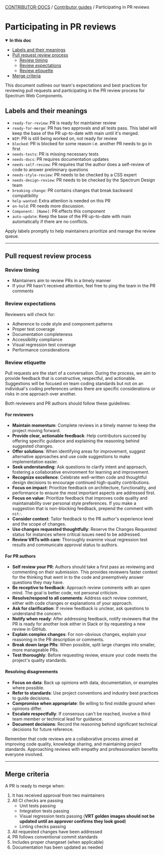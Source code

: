 <!-- Generated breadcrumbs - DO NOT EDIT -->

[CONTRIBUTOR-DOCS](../README.md) / [Contributor guides](README.md) / Participating in PR reviews

<!-- Document title (editable) -->

# Participating in PR reviews

<!-- Generated TOC - DO NOT EDIT -->

<details open>
<summary><strong>In this doc</strong></summary>

- [Labels and their meanings](#labels-and-their-meanings)
- [Pull request review process](#pull-request-review-process)
    - [Review timing](#review-timing)
    - [Review expectations](#review-expectations)
    - [Review etiquette](#review-etiquette)
- [Merge criteria](#merge-criteria)

</details>

<!-- Document content (editable) -->

This document outlines our team's expectations and best practices for reviewing pull requests and participating in the PR review process for Spectrum Web Components.

## Labels and their meanings

- `ready-for-review`: PR is ready for maintainer review
- `ready-for-merge`: PR has two approvals and all tests pass. This label will keep the base of the PR up-to-date with main until it's merged.
- `WIP`: PR is still being worked on, not ready for review
- `blocked`: PR is blocked for some reason i.e. another PR needs to go in first
- `needs-tests`: PR is missing necessary tests
- `needs-docs`: PR requires documentation updates
- `needs-self-review`: PR requires that the author does a self-review of code to answer preliminary questions
- `needs-style-review`: PR needs to be checked by a CSS expert
- `needs-design-review`: PR needs to be checked by the Spectrum Design team
- `breaking-change`: PR contains changes that break backward compatibility
- `help-wanted`: Extra attention is needed on this PR
- `on-hold`: PR needs more discussion.
- `Component: [Name]`: PR effects this component
- `auto-update`: Keep the base of the PR up-to-date with main automatically if there are no conflicts.

Apply labels promptly to help maintainers prioritize and manage the review queue.

---

## Pull request review process

### Review timing

- Maintainers aim to review PRs in a timely manner
- If your PR hasn't received attention, feel free to ping the team in the PR comments

### Review expectations

Reviewers will check for:

- Adherence to code style and component patterns
- Proper test coverage
- Documentation completeness
- Accessibility compliance
- Visual regression test coverage
- Performance considerations

### Review etiquette

Pull requests are the start of a conversation. During the process, we aim to provide feedback that is constructive, respectful, and actionable. Suggestions will be focused on team coding standards but not on an individual's coding preferences unless there are specific considerations or risks in one approach over another.

Both reviewers and PR authors should follow these guidelines:

#### For reviewers

- **Maintain momentum**: Complete reviews in a timely manner to keep the project moving forward.
- **Provide clear, actionable feedback**: Help contributors succeed by offering specific guidance and explaining the reasoning behind suggested changes.
- **Offer solutions**: When identifying areas for improvement, suggest alternative approaches and use code suggestions to make implementation easier.
- **Seek understanding**: Ask questions to clarify intent and approach, fostering a collaborative environment for learning and improvement.
- **Recognize excellence**: Celebrate well-written code and thoughtful design decisions to encourage continued high-quality contributions.
- **Focus on impact**: Prioritize feedback on architecture, functionality, and performance to ensure the most important aspects are addressed first.
- **Focus on value**: Prioritize feedback that improves code quality and maintainability over personal style preferences. If you make a suggestion that is non-blocking feedback, prepend the comment with `nit:`.
- **Consider context**: Tailor feedback to the PR author's experience level and the scope of changes.
- **Use changes requested thoughtfully**: Reserve the Changes Requested status for instances where critical issues need to be addressed.
- **Review VRTs with care**: Thoroughly examine visual regression test results and communicate approval status to authors.

#### For PR authors

- **Self review your PR**: Authors should take a first pass as reviewing and commenting on their submission. This provides reviewers faster context for the thinking that went in to the code and preemptively answer questions they may have.
- **Be receptive to feedback**: Approach review comments with an open mind. The goal is better code, not personal criticism.
- **Resolve/respond to all comments**: Address each review comment, either with code changes or explanations of your approach.
- **Ask for clarification**: If review feedback is unclear, ask questions to understand the concern.
- **Notify when ready**: After addressing feedback, notify reviewers that the PR is ready for another look either in Slack or by requesting a new review in GitHub.
- **Explain complex changes**: For non-obvious changes, explain your reasoning in the PR description or comments.
- **Break down large PRs**: When possible, split large changes into smaller, more manageable PRs.
- **Test thoroughly**: Before requesting review, ensure your code meets the project's quality standards.

#### Resolving disagreements

- **Focus on data**: Back up opinions with data, documentation, or examples where possible.
- **Refer to standards**: Use project conventions and industry best practices to guide decisions.
- **Compromise when appropriate**: Be willing to find middle ground when opinions differ.
- **Escalate respectfully**: If consensus can't be reached, involve a third team member or technical lead for guidance.
- **Document decisions**: Record the reasoning behind significant technical decisions for future reference.

Remember that code reviews are a collaborative process aimed at improving code quality, knowledge sharing, and maintaining project standards. Approaching reviews with empathy and professionalism benefits everyone involved.

---

## Merge criteria

A PR is ready to merge when:

1. It has received approval from two maintainers
2. All CI checks are passing
    - Unit tests passing
    - Integration tests passing
    - Visual regression tests passing (**VRT golden images should not be updated until an approver confirms they look good**)
    - Linting checks passing
3. All requested changes have been addressed
4. PR follows conventional commit standards
5. Includes proper changeset (when applicable)
6. Documentation has been updated as needed
